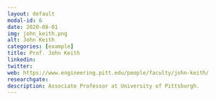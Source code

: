 ```yaml
---
layout: default
modal-id: 6
date: 2020-08-01
img: john_keith.png
alt: John Keith
categories: [example]
title: Prof. John Keith
linkedin: 
twitter: 
web: https://www.engineering.pitt.edu/people/faculty/john-keith/
researchgate: 
description: Associate Professor at University of Pittsburgh.
---
```

